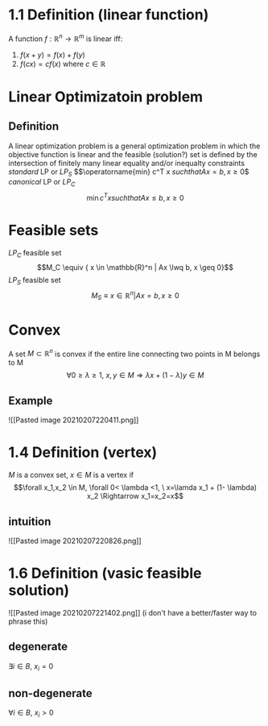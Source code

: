 # 1.1 Definition (linear function)
A function $f: \mathbb{R}^{n} \rightarrow \mathbb{R}^m$ is linear iff:
1. $f(x+y)=f(x)+f(y)$
2. $f(cx)=cf(x)$ where $c \in \mathbb{R}$

# Linear Optimizatoin problem
## Definition
A linear optimization problem is a general optimization problem in which the objective function is linear and the feasible (solution?) set is defined by the intersection of finitely many linear equality and/or inequalty constraints
*standard* LP or $LP_S$
$$\operatorname{min} c^T x ${ such that } Ax=b,x \geq 0$$
*canonical* LP or $LP_C$
$$\operatorname{min} c^T x {such that } Ax \leq b, x \geq 0$$


# Feasible sets
$LP_C$ feasible set
$$M_C \equiv { x \in \mathbb{R}^n | Ax \lwq b, x \geq 0}$$
$LP_S$ feasible set
$$M_S \equiv {x \in \mathbb{R}^n | Ax=b, x\geq 0}$$

# Convex

A set $M \subset \mathbb{R}^n$ is convex if the entire line connecting two points in M belongs to M
$$ \forall 0 \geq \lambda \geq 1, \ x,y \in M \Rightarrow \lambda x + (1- \lambda )y \in M$$

## Example
![[Pasted image 20210207220411.png]]

# 1.4 Definition (vertex)
$M$ is a convex set, $x \in M$ is a vertex if
$$\forall x_1,x_2 \in M, \forall 0< \lambda <1, \ x=\lamda x_1 + (1- \lambda) x_2 \Rightarrow x_1=x_2=x$$

## intuition
![[Pasted image 20210207220826.png]]

# 1.6 Definition (vasic feasible solution)
![[Pasted image 20210207221402.png]]
(i don't have a better/faster way to phrase this)

## degenerate
$\exists i \in B, \ x_i = 0$

## non-degenerate
$\forall i \in B, \ x_i > 0$
